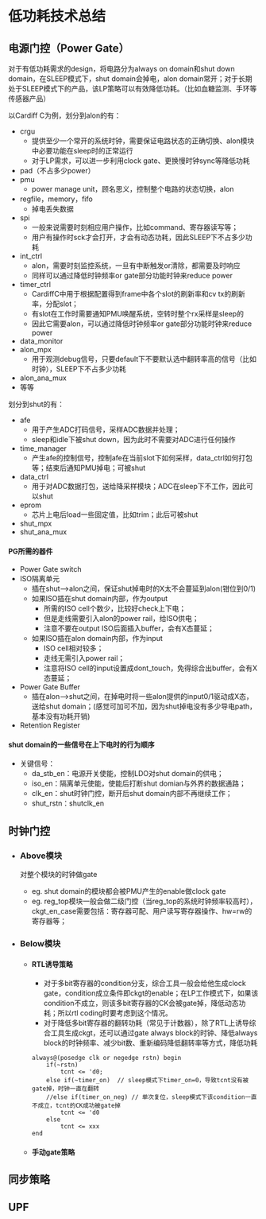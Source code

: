 # 低功耗技术总结 #
## 电源门控（Power Gate）
对于有低功耗需求的design，将电路分为always on domain和shut down domain，在SLEEP模式下，shut domain会掉电，alon domain常开；对于长期处于SLEEP模式下的产品，该LP策略可以有效降低功耗。（比如血糖监测、手环等传感器产品）

以Cardiff C为例，划分到alon的有：
- crgu
  - 提供至少一个常开的系统时钟，需要保证电路状态的正确切换、alon模块中必要功能在sleep时的正常运行
  - 对于LP需求，可以进一步利用clock gate、更换慢时钟sync等降低功耗
- pad（不占多少power）
- pmu
  - power manage unit，顾名思义，控制整个电路的状态切换，alon
- regfile，memory，fifo
  - 掉电丢失数据
- spi
  - 一般来说需要时刻相应用户操作，比如command、寄存器读写等；
  - 用户有操作时sck才会打开，才会有动态功耗，因此SLEEP下不占多少功耗
- int_ctrl
  - alon，需要时刻监控系统，一旦有中断触发or清除，都需要及时响应
  - 同样可以通过降低时钟频率or gate部分功能时钟来reduce power
- timer_ctrl
  - CardiffC中用于根据配置得到frame中各个slot的刷新率和cv tx的刷新率，分配slot；
  - 有slot在工作时需要通知PMU唤醒系统，空转时整个rx采样是sleep的
  - 因此它需要alon，可以通过降低时钟频率or gate部分功能时钟来reduce power
- data_monitor
- alon_mpx
  - 用于观测debug信号，只要default下不要默认选中翻转率高的信号（比如时钟），SLEEP下不占多少功耗
- alon_ana_mux
- 等等

划分到shut的有：
- afe
  - 用于产生ADC打码信号，采样ADC数据并处理；
  - sleep和idle下被shut down，因为此时不需要对ADC进行任何操作
- time_manager
  - 产生afe的控制信号，控制afe在当前slot下如何采样，data_ctrl如何打包等；结束后通知PMU掉电；可被shut
- data_ctrl
  - 用于对ADC数据打包，送给降采样模块；ADC在sleep下不工作，因此可以shut
- eprom
  - 芯片上电后load一些固定值，比如trim；此后可被shut
- shut_mpx
- shut_ana_mux

#### PG所需的器件
- Power Gate switch
- ISO隔离单元
  - 插在shut-->alon之间，保证shut掉电时的X太不会蔓延到alon(钳位到0/1)
  - 如果ISO插在shut domain内部，作为output
    - 所需的ISO cell个数少，比较好check上下电；
    - 但是走线需要引入alon的power rail，给ISO供电；
    - 注意不要在output ISO后面插入buffer，会有X态蔓延；
  - 如果ISO插在alon domain内部，作为input
    - ISO cell相对较多；
    - 走线无需引入power rail；
    - 注意将ISO cell的input设置成dont_touch，免得综合出buffer，会有X态蔓延；
- Power Gate Buffer
  - 插在alon-->shut之间，在掉电时将一些alon提供的input0/1驱动成X态，送给shut domain；(感觉可加可不加，因为shut掉电没有多少导电path，基本没有功耗开销)
- Retention Register

#### shut domain的一些信号在上下电时的行为顺序
- 关键信号：
  - da_stb_en：电源开关使能，控制LDO对shut domain的供电；
  - iso_en：隔离单元使能，使能后打断shut domian与外界的数据通路；
  - clk_en：shut时钟门控，断开后shut domain内部不再继续工作；
  - shut_rstn：shutclk_en

## 时钟门控
- ### Above模块
  对整个模块的时钟做gate
  - eg. shut domain的模块都会被PMU产生的enable做clock gate
  - eg. reg_top模块一般会做二级门控（当reg_top的系统时钟频率较高时），ckgt_en_case需要包括：寄存器可配、用户读写寄存器操作、hw=rw的寄存器等；

- ### Below模块
  - #### RTL诱导策略
    - 对于多bit寄存器的condition分支，综合工具一般会给他生成clock gate，condition成立条件即ckgt的enable；在LP工作模式下，如果该condition不成立，则该多bit寄存器的CK会被gate掉，降低动态功耗；所以rtl coding时要考虑到这个情况。
    - 对于降低多bit寄存器的翻转功耗（常见于计数器），除了RTL上诱导综合工具生成ckgt，还可以通过gate always block的时钟、降低always block的时钟频率、减少bit数、重新编码降低翻转率等方式，降低功耗
    ```
    always@(posedge clk or negedge rstn) begin
        if(~rstn)   
            tcnt <= 'd0;
        else if(~timer_on)  // sleep模式下timer_on=0，导致tcnt没有被gate掉，时钟一直在翻转
        //else if(timer_on_neg) // 单次复位，sleep模式下该condition一直不成立，tcnt的CK成功被gate掉
            tcnt <= 'd0
        else
            tcnt <= xxx
    end
    ```
  - #### 手动gate策略
  

## 同步策略

## UPF